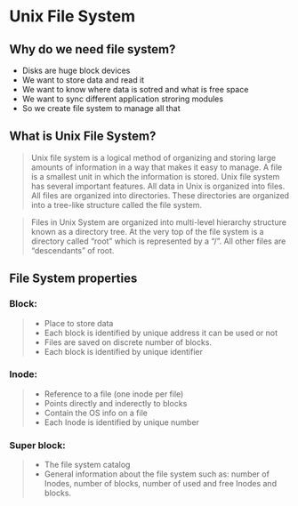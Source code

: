 # Unix File System
## Why do we need file system?
* Disks are huge block devices
* We want to store data and read it
* We want to know where data is sotred and what is free space
* We want to sync different application stroring modules
* So we create file system to manage all that

## What is Unix File System?
>Unix file system is a logical method of organizing and storing large amounts of information in a way that makes it easy to manage. A file is a smallest unit in which the information is stored. Unix file system has several important features. All data in Unix is organized into files. All files are organized into directories. These directories are organized into a tree-like structure called the file system.

>Files in Unix System are organized into multi-level hierarchy structure known as a directory tree. At the very top of the file system is a directory called “root” which is represented by a “/”. All other files are “descendants” of root.

## File System properties
### Block:
>* Place to store data
>* Each block is identified by unique address it can be used or not
>* Files are saved on discrete number of blocks.
>* Each block is identified by unique identifier

### Inode:
>* Reference to a file (one inode per file)
>* Points directly and inderectly to blocks
>* Contain the OS info on a file
>* Each Inode is identified by unique number

### Super block:
>* The file system catalog
>* General information about the file system such as: number of Inodes, number of blocks, number of used and free Inodes and blocks.
